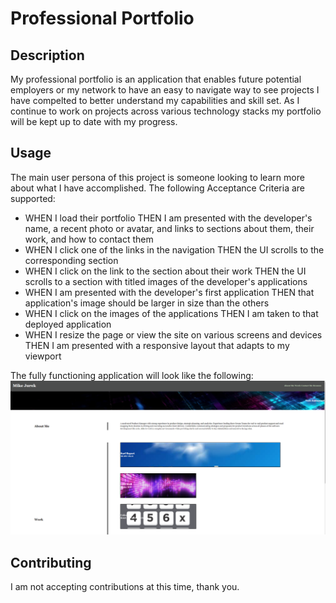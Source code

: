 # Professional Portfolio

## Description
My professional portfolio is an application that enables future potential employers or my network to have an easy to navigate way to see projects I have compelted to better understand my capabilities and skill set. As I continue to work on projects across various technology stacks my portfolio will be kept up to date with my progress. 


## Usage
The main user persona of this project is someone looking to learn more about what I have accomplished. The following Acceptance Criteria are supported: 
- WHEN I load their portfolio
THEN I am presented with the developer's name, a recent photo or avatar, and links to sections about them, their work, and how to contact them
- WHEN I click one of the links in the navigation
THEN the UI scrolls to the corresponding section
- WHEN I click on the link to the section about their work
THEN the UI scrolls to a section with titled images of the developer's applications
- WHEN I am presented with the developer's first application
THEN that application's image should be larger in size than the others
- WHEN I click on the images of the applications
THEN I am taken to that deployed application
- WHEN I resize the page or view the site on various screens and devices
THEN I am presented with a responsive layout that adapts to my viewport

The fully functioning application will look like the following: 
![Screenshot of working application](./assets/images/professionalPortfolio.png)



## Contributing

I am not accepting contributions at this time, thank you. 